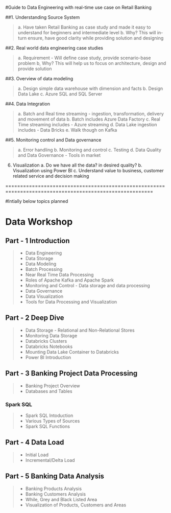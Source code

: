 #Guide to Data Engineering with real-time use case on Retail Banking

##1. Understanding Source System
>  a. Have taken Retail Banking as case study and made it easy to understand for beginners and intermediate level
>  b. Why? This will in-turn ensure, have good clarity while providing solution and designing

##2. Real world data engineering case studies
>  a. Requirement - Will define case study, provide scenario-base problem
>  b, Why? This will help us to focus on architecture, design and provide solution

##3. Overview of data modeling
>  a. Design simple data warehouse with dimension and facts
>  b. Design Data Lake
>  c. Azure SQL and SQL Server

##4. Data Integration
>  a. Batch and Real time streaming - ingestion, transformation, delivery and movement of data
>  b. Batch includes Azure Data Factory
>  c. Real Time streaming includes - Azure streaming 
>  d. Data Lake ingestion includes - Data Bricks
>  e. Walk though on Kafka

##5. Monitoring control and Data governance
>  a. Error handling
>  b. Monitoring and control
>  c. Testing
>  d. Data Quality and Data Governance  - Tools in market

6. Visualization
  a. Do we have all the data? in desired quality?
  b. Visualization using Power BI
  c. Understand value to business, customer related service and decision making
  
  ========================================================================================================


#Intially below topics planned
# Data Workshop
## Part - 1 Introduction
> - Data Engineering
> - Data Storage
> - Data Modeling
> - Batch Processing
> - Near Real Time Data Processing
> - Roles of Apache Kafka and Apache Spark
> - Monitoring and Control - Data storage and data processing
> - Data Governance
> - Data Visualization
> - Tools for Data Processing and Visualization
 
## Part - 2 Deep Dive
> - Data Storage - Relational and Non-Relational Stores
> - Monitoring Data Storage
> - Databricks Clusters 
> - Databricks Notebooks
> - Mounting Data Lake Container to Databricks
> - Power BI Introduction
 
## Part - 3 Banking Project Data Processing
> - Banking Project Overview
> - Databases and Tables
### Spark SQL
 > - Spark SQL Intoduction
 > - Various Types of Sources
 > - Spark SQL Functions

## Part - 4 Data Load
> - Initial Load
> - Incremental/Delta Load

## Part - 5 Banking Data Analysis
> - Banking Products Analysis
> - Banking Customers Analysis
> - While, Grey and Black Listed Area
> - Visualization of Products, Customers and Areas
